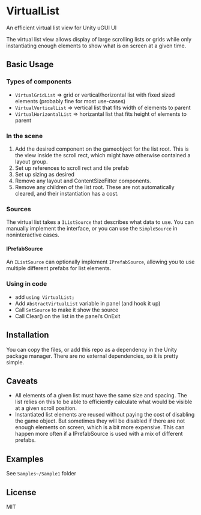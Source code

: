 # VirtualList
An efficient virtual list view for Unity uGUI UI

The virtual list view allows display of large scrolling lists or grids while
only instantiating enough elements to show what is on screen at a given time.

## Basic Usage

### Types of components
* `VirtualGridList` => grid or vertical/horizontal list with fixed sized
  elements (probably fine for most use-cases)
* `VirtualVerticalList` => vertical list that fits width of elements to parent
* `VirtualHorizontalList` => horizantal list that fits height of elements to
  parent

### In the scene
1. Add the desired component on the gameobject for the list root. This is the
   view inside the scroll rect, which might have otherwise contained a layout
   group.
2. Set up references to scroll rect and tile prefab
3. Set up sizing as desired
4. Remove any layout and ContentSizeFitter components.
5. Remove any children of the list root. These are not automatically cleared,
   and their instantiation has a cost.

### Sources
The virtual list takes a `IListSource` that describes what data to use. You can
manually implement the interface, or you can use the `SimpleSource` in
noninteractive cases.

#### IPrefabSource
An `IListSource` can optionally implement `IPrefabSource`, allowing you to use
multiple different prefabs for list elements.

### Using in code
* add `using VirtualList;`
* Add `AbstractVirtualList` variable in panel (and hook it up)
* Call `SetSource` to make it show the source
* Call Clear() on the list in the panel’s OnExit

## Installation
You can copy the files, or add this repo as a dependency in the Unity package
manager. There are no external dependencies, so it is pretty simple.

## Caveats
* All elements of a given list must have the same size and spacing. The list
  relies on this to be able to efficiently calculate what would be visible at
  a given scroll position.
* Instantiated list elements are reused without paying the cost of disabling
  the game object. But sometimes they will be disabled if there are not enough
  elements on screen, which is a bit more expensive. This can happen more often
  if a IPrefabSource is used with a mix of different prefabs.

## Examples
See `Samples~/Sample1` folder

## License
MIT